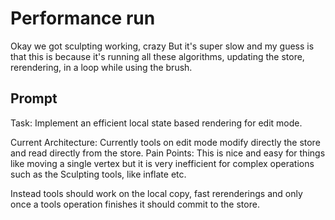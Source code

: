 # Performance run
Okay we got sculpting working, crazy
But it's super slow and my guess is that this is because it's running all these algorithms, updating the store, rerendering, in a loop while using the brush. 

## Prompt

Task: Implement an efficient local state based rendering for edit mode.

Current Architecture: Currently tools on edit mode modify directly the store and read directly from the store.
Pain Points: This is nice and easy for things like moving a single vertex but it is very inefficient for complex operations such as the Sculpting tools, like inflate etc. 

Instead tools should work on the local copy, fast rerenderings and only once a tools operation finishes it should commit to the store.